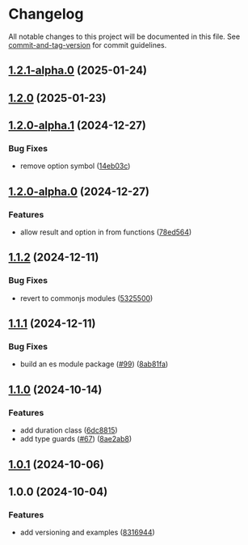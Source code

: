 # Changelog

All notable changes to this project will be documented in this file. See
[commit-and-tag-version](https://github.com/absolute-version/commit-and-tag-version)
for commit guidelines.

## [1.2.1-alpha.0](https://github.com/rowan-gud/ts-core/compare/v1.2.0...v1.2.1-alpha.0) (2025-01-24)

## [1.2.0](https://github.com/rowan-gud/ts-core/compare/v1.2.0-alpha.1...v1.2.0) (2025-01-23)

## [1.2.0-alpha.1](https://github.com/rowan-gud/ts-core/compare/v1.2.0-alpha.0...v1.2.0-alpha.1) (2024-12-27)

### Bug Fixes

- remove option symbol
  ([14eb03c](https://github.com/rowan-gud/ts-core/commit/14eb03c55136219fc2d1e04f937be4cd78b2a946))

## [1.2.0-alpha.0](https://github.com/rowan-gud/ts-core/compare/v1.1.2...v1.2.0-alpha.0) (2024-12-27)

### Features

- allow result and option in from functions
  ([78ed564](https://github.com/rowan-gud/ts-core/commit/78ed56483fcb7d8033cee60a62ebb37f0d513ef2))

## [1.1.2](https://github.com/rowan-gud/ts-core/compare/v1.1.1...v1.1.2) (2024-12-11)

### Bug Fixes

- revert to commonjs modules
  ([5325500](https://github.com/rowan-gud/ts-core/commit/53255006ba2980808f900375656266d5e473a89f))

## [1.1.1](https://github.com/rowan-gud/ts-core/compare/v1.1.0...v1.1.1) (2024-12-11)

### Bug Fixes

- build an es module package
  ([#99](https://github.com/rowan-gud/ts-core/issues/99))
  ([8ab81fa](https://github.com/rowan-gud/ts-core/commit/8ab81facf588b39e6ef06c2c01571c4e4b0e0ddf))

## [1.1.0](https://github.com/rowan-gud/ts-core/compare/v1.0.1...v1.1.0) (2024-10-14)

### Features

- add duration class
  ([6dc8815](https://github.com/rowan-gud/ts-core/commit/6dc8815a2ced5d3dcab2eb9d16c9702587e42d1a))
- add type guards ([#67](https://github.com/rowan-gud/ts-core/issues/67))
  ([8ae2ab8](https://github.com/rowan-gud/ts-core/commit/8ae2ab8f63c60f1529c4dede88c4477ef80ca091))

## [1.0.1](https://github.com/rowan-gud/ts-core/compare/v1.0.0...v1.0.1) (2024-10-06)

## 1.0.0 (2024-10-04)

### Features

- add versioning and examples
  ([8316944](https://github.com/rowan-gud/ts-core/commit/83169442c5c82dd0f752f42bdcf44f73ee82b478))
